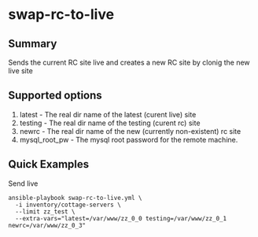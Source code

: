 swap-rc-to-live
===============

## Summary

Sends the current RC site live and creates a new RC site by clonig the new live site

## Supported options

 1. latest - The real dir name of the latest (curent live) site
 1. testing - The real dir name of the testing (curent rc) site
 1. newrc - The real dir name of the new (currently non-existent) rc site
 1. mysql_root_pw - The mysql root password for the remote machine.

## Quick Examples

Send live

    ansible-playbook swap-rc-to-live.yml \
      -i inventory/cottage-servers \
      --limit zz_test \
      --extra-vars="latest=/var/www/zz_0_0 testing=/var/www/zz_0_1 newrc=/var/www/zz_0_3"
